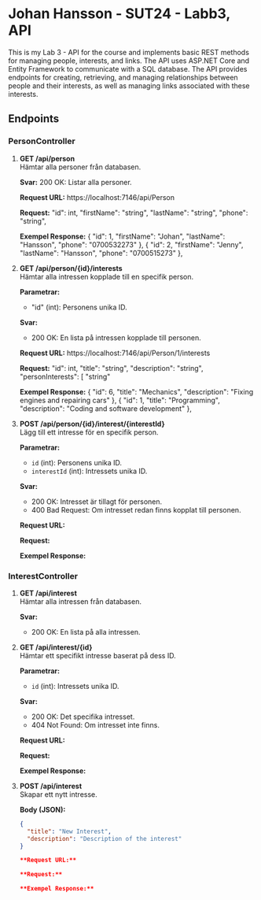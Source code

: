 # Johan Hansson - SUT24 - Labb3, API
This is my Lab 3 - API for the course and implements basic REST methods for managing people, interests, and links. The API uses ASP.NET Core and Entity Framework to communicate with a SQL database.
The API provides endpoints for creating, retrieving, and managing relationships between people and their interests, as well as managing links associated with these interests.

## Endpoints

### PersonController

1. **GET /api/person**  
   Hämtar alla personer från databasen.

   **Svar:**
   200 OK: Listar alla personer.

   **Request URL:**
   https://localhost:7146/api/Person

   **Request:**
   "id": int,
    "firstName": "string",
    "lastName": "string",
    "phone": "string",

   **Exempel Response:**
  {
    "id": 1,
    "firstName": "Johan",
    "lastName": "Hansson",
    "phone": "0700532273"
  },
  {
    "id": 2,
    "firstName": "Jenny",
    "lastName": "Hansson",
    "phone": "0700515273"
  },


2. **GET /api/person/{id}/interests**  
   Hämtar alla intressen kopplade till en specifik person.

   **Parametrar:**
   - "id" (int): Personens unika ID.

   **Svar:**
   - 200 OK: En lista på intressen kopplade till personen.
   
   **Request URL:**
   https://localhost:7146/api/Person/1/interests
   
   **Request:**
   "id": int,
    "title": "string",
    "description": "string",
    "personInterests": [
      "string"
   
   **Exempel Response:**
   {
    "id": 6,
    "title": "Mechanics",
    "description": "Fixing engines and repairing cars"
  },
  {
    "id": 1,
    "title": "Programming",
    "description": "Coding and software development"
  },
 

4. **POST /api/person/{id}/interest/{interestId}**  
   Lägg till ett intresse för en specifik person.

   **Parametrar:**
   - `id` (int): Personens unika ID.
   - `interestId` (int): Intressets unika ID.

   **Svar:**
   - 200 OK: Intresset är tillagt för personen.
   - 400 Bad Request: Om intresset redan finns kopplat till personen.

   **Request URL:**
   
   **Request:**
   
   **Exempel Response:**


### InterestController

1. **GET /api/interest**  
   Hämtar alla intressen från databasen.

   **Svar:**
   - 200 OK: En lista på alla intressen.

2. **GET /api/interest/{id}**  
   Hämtar ett specifikt intresse baserat på dess ID.

   **Parametrar:**
   - `id` (int): Intressets unika ID.

   **Svar:**
   - 200 OK: Det specifika intresset.
   - 404 Not Found: Om intresset inte finns.
  
   **Request URL:**
   
   **Request:**
   
   **Exempel Response:**

3. **POST /api/interest**  
   Skapar ett nytt intresse.

   **Body (JSON):**
   ```json
   {
     "title": "New Interest",
     "description": "Description of the interest"
   }
   
   **Request URL:**
   
   **Request:**
   
   **Exempel Response:**

